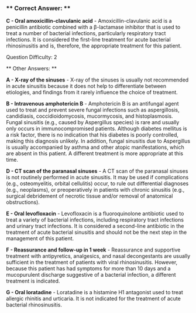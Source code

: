 ### ** Correct Answer: **

**C - Oral amoxicillin-clavulanic acid** - Amoxicillin-clavulanic acid is a penicillin antibiotic combined with a β-lactamase inhibitor that is used to treat a number of bacterial infections, particularly respiratory tract infections. It is considered the first-line treatment for acute bacterial rhinosinusitis and is, therefore, the appropriate treatment for this patient.

Question Difficulty: 2

** Other Answers: **

**A - X-ray of the sinuses** - X-ray of the sinuses is usually not recommended in acute sinusitis because it does not help to differentiate between etiologies, and findings from it rarely influence the choice of treatment.

**B - Intravenous amphotericin B** - Amphotericin B is an antifungal agent used to treat and prevent severe fungal infections such as aspergillosis, candidiasis, coccidioidomycosis, mucormycosis, and histoplasmosis. Fungal sinusitis (e.g., caused by Aspergillus species) is rare and usually only occurs in immunocompromised patients. Although diabetes mellitus is a risk factor, there is no indication that his diabetes is poorly controlled, making this diagnosis unlikely. In addition, fungal sinusitis due to Aspergillus is usually accompanied by asthma and other atopic manifestations, which are absent in this patient. A different treatment is more appropriate at this time.

**D - CT scan of the paranasal sinuses** - A CT scan of the paranasal sinuses is not routinely performed in acute sinusitis. It may be used if complications (e.g., osteomyelitis, orbital cellulitis) occur, to rule out differential diagnoses (e.g., neoplasms), or preoperatively in patients with chronic sinusitis (e.g., surgical debridement of necrotic tissue and/or removal of anatomical obstructions).

**E - Oral levofloxacin** - Levofloxacin is a fluoroquinolone antibiotic used to treat a variety of bacterial infections, including respiratory tract infections and urinary tract infections. It is considered a second-line antibiotic in the treatment of acute bacterial sinusitis and should not be the next step in the management of this patient.

**F - Reassurance and follow-up in 1 week** - Reassurance and supportive treatment with antipyretics, analgesics, and nasal decongestants are usually sufficient in the treatment of patients with viral rhinosinusitis. However, because this patient has had symptoms for more than 10 days and a mucopurulent discharge suggestive of a bacterial infection, a different treatment is indicated.

**G - Oral loratadine** - Loratadine is a histamine H1 antagonist used to treat allergic rhinitis and urticaria. It is not indicated for the treatment of acute bacterial rhinosinusitis.

